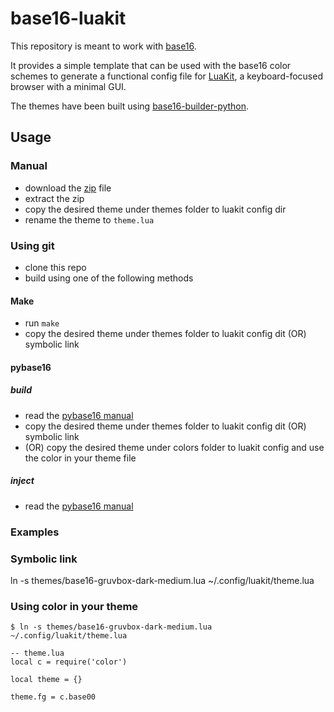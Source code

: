 # base16-luakit

This repository is meant to work with [base16](https://github.com/chriskempson/base16).

It provides a simple template that can be used with the base16 color schemes to generate a functional config file for [LuaKit](https://luakit.github.io), a keyboard-focused browser with a minimal GUI.

The themes have been built using [base16-builder-python](https://github.com/InspectorMustache/base16-builder-python).

## Usage

### Manual

- download the [zip](https://github.com/twnaing/base16-luakit/archive/master.zip) file
- extract the zip
- copy the desired theme under themes folder to luakit config dir
- rename the theme to `theme.lua`

### Using git 

- clone this repo
- build using one of the following methods

#### Make

- run `make`
- copy the desired theme under themes folder to luakit config dit (OR) symbolic link

#### pybase16

##### build

- read the [pybase16 manual](https://github.com/InspectorMustache/base16-builder-python#build)
- copy the desired theme under themes folder to luakit config dit (OR) symbolic link
- (OR) copy the desired theme under colors folder to luakit config and use the color in your theme file

##### inject

- read the [pybase16 manual](https://github.com/InspectorMustache/base16-builder-python#inject)

### Examples

### Symbolic link

   ln -s themes/base16-gruvbox-dark-medium.lua ~/.config/luakit/theme.lua

### Using color in your theme

```
$ ln -s themes/base16-gruvbox-dark-medium.lua ~/.config/luakit/theme.lua

-- theme.lua
local c = require('color')

local theme = {}

theme.fg = c.base00
```
